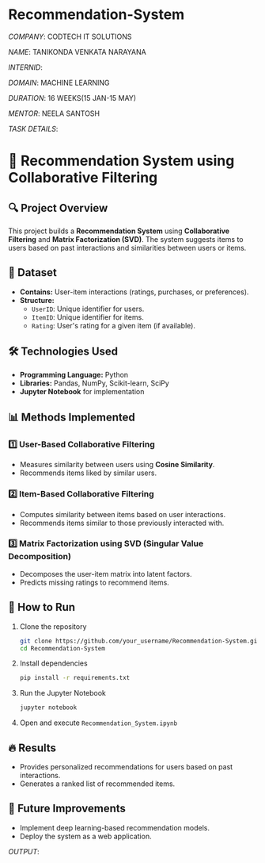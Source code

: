 # Recommendation-System

*COMPANY*: CODTECH IT SOLUTIONS

*NAME*: TANIKONDA VENKATA NARAYANA

*INTERNID*: 

*DOMAIN*: MACHINE LEARNING

*DURATION*: 16 WEEKS(15 JAN-15 MAY)

*MENTOR*: NEELA SANTOSH

*TASK DETAILS*:

# 📌 Recommendation System using Collaborative Filtering  

## 🔍 Project Overview  
This project builds a **Recommendation System** using **Collaborative Filtering** and **Matrix Factorization (SVD)**. The system suggests items to users based on past interactions and similarities between users or items.  

## 📂 Dataset  
- **Contains:** User-item interactions (ratings, purchases, or preferences).  
- **Structure:**  
  - `UserID`: Unique identifier for users.  
  - `ItemID`: Unique identifier for items.  
  - `Rating`: User's rating for a given item (if available).  

## 🛠 Technologies Used  
- **Programming Language:** Python  
- **Libraries:** Pandas, NumPy, Scikit-learn, SciPy  
- **Jupyter Notebook** for implementation  

## 📊 Methods Implemented  
### 1️⃣ **User-Based Collaborative Filtering**  
- Measures similarity between users using **Cosine Similarity**.  
- Recommends items liked by similar users.  

### 2️⃣ **Item-Based Collaborative Filtering**  
- Computes similarity between items based on user interactions.  
- Recommends items similar to those previously interacted with.  

### 3️⃣ **Matrix Factorization using SVD (Singular Value Decomposition)**  
- Decomposes the user-item matrix into latent factors.  
- Predicts missing ratings to recommend items.  

## 🚀 How to Run  
1. Clone the repository  
   ```bash
   git clone https://github.com/your_username/Recommendation-System.git
   cd Recommendation-System
   ```
2. Install dependencies  
   ```bash
   pip install -r requirements.txt
   ```
3. Run the Jupyter Notebook  
   ```bash
   jupyter notebook
   ```
4. Open and execute `Recommendation_System.ipynb`  

## 🔥 Results  
- Provides personalized recommendations for users based on past interactions.  
- Generates a ranked list of recommended items.  

## 📌 Future Improvements  
- Implement deep learning-based recommendation models.  
- Deploy the system as a web application.  

*OUTPUT*:



